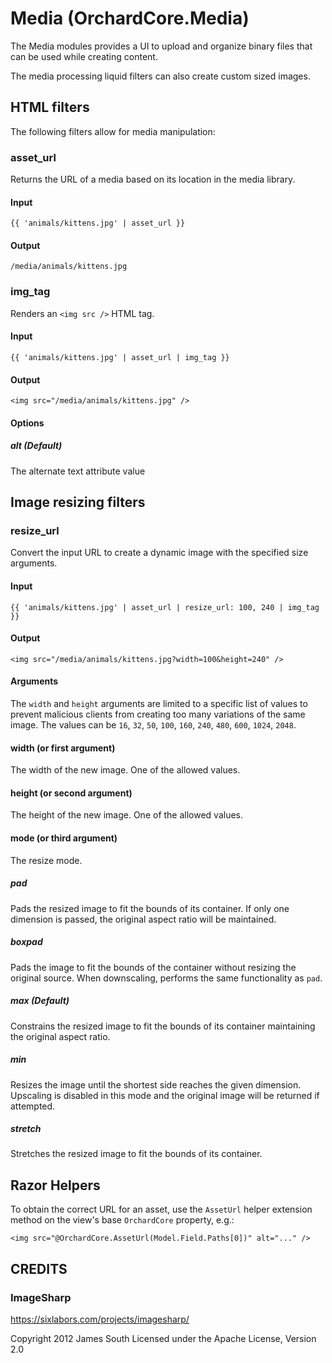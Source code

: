 # Media (OrchardCore.Media)

The Media modules provides a UI to upload and organize binary files that can be used while creating content. 

The media processing liquid filters can also create custom sized images.

## HTML filters

The following filters allow for media manipulation:

### asset_url

Returns the URL of a media based on its location in the media library.

#### Input

`{{ 'animals/kittens.jpg' | asset_url }}`

#### Output

`/media/animals/kittens.jpg`

### img_tag

Renders an `<img src />` HTML tag.

#### Input

`{{ 'animals/kittens.jpg' | asset_url | img_tag }}`

#### Output

`<img src="/media/animals/kittens.jpg" />`

#### Options

##### alt (Default)

The alternate text attribute value

## Image resizing filters

### resize_url

Convert the input URL to create a dynamic image with the specified size arguments. 

#### Input

`{{ 'animals/kittens.jpg' | asset_url | resize_url: 100, 240 | img_tag }}`

#### Output

`<img src="/media/animals/kittens.jpg?width=100&height=240" />`

#### Arguments

The `width` and `height` arguments are limited to a specific list of values to prevent 
malicious clients from creating too many variations of the same image. The values can be
`16`, `32`, `50`, `100`, `160`, `240`, `480`, `600`, `1024`, `2048`.

#### width (or first argument)

The width of the new image. One of the allowed values.

#### height (or second argument)

The height of the new image. One of the allowed values.

#### mode (or third argument)

The resize mode.

##### pad

Pads the resized image to fit the bounds of its container.
If only one dimension is passed, the original aspect ratio will be maintained.

##### boxpad

Pads the image to fit the bounds of the container without resizing the original source.
When downscaling, performs the same functionality as `pad`.

##### max (Default)

Constrains the resized image to fit the bounds of its container maintaining the original aspect ratio.

##### min
Resizes the image until the shortest side reaches the given dimension. Upscaling is disabled in this mode and the original image will be returned if attempted.

##### stretch

Stretches the resized image to fit the bounds of its container.


## Razor Helpers

To obtain the correct URL for an asset, use the `AssetUrl` helper extension method on the view's base `OrchardCore` property, e.g.:

`<img src="@OrchardCore.AssetUrl(Model.Field.Paths[0])" alt="..." />`


## CREDITS

### ImageSharp

https://sixlabors.com/projects/imagesharp/

Copyright 2012 James South
Licensed under the Apache License, Version 2.0
